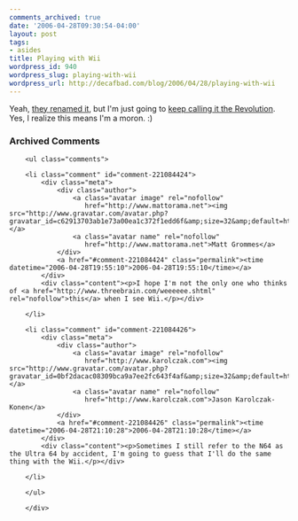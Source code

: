 ```yaml
---
comments_archived: true
date: '2006-04-28T09:30:54-04:00'
layout: post
tags:
- asides
title: Playing with Wii
wordpress_id: 940
wordpress_slug: playing-with-wii
wordpress_url: http://decafbad.com/blog/2006/04/28/playing-with-wii
---
```

 <p>Yeah, <a href="http://www.penny-arcade.com/2006/04/28/#21742">they renamed it</a>, but I'm just going to <a href="http://digg.com/gaming/All_About_Wii_-_1up.com#c1573951">keep calling it the Revolution</a>.  Yes, I realize this means I'm a moron.  :)</p>

<div id="comments" class="comments archived-comments">
            <h3>Archived Comments</h3>
            
        <ul class="comments">
            
        <li class="comment" id="comment-221084424">
            <div class="meta">
                <div class="author">
                    <a class="avatar image" rel="nofollow" 
                       href="http://www.mattorama.net"><img src="http://www.gravatar.com/avatar.php?gravatar_id=c62913703ab1e73a00ea1c372f1edd6f&amp;size=32&amp;default=http://mediacdn.disqus.com/1320279820/images/noavatar32.png"/></a>
                    <a class="avatar name" rel="nofollow" 
                       href="http://www.mattorama.net">Matt Grommes</a>
                </div>
                <a href="#comment-221084424" class="permalink"><time datetime="2006-04-28T19:55:10">2006-04-28T19:55:10</time></a>
            </div>
            <div class="content"><p>I hope I'm not the only one who thinks of <a href="http://www.threebrain.com/weeeeee.shtml" rel="nofollow">this</a> when I see Wii.</p></div>
            
        </li>
    
        <li class="comment" id="comment-221084426">
            <div class="meta">
                <div class="author">
                    <a class="avatar image" rel="nofollow" 
                       href="http://www.karolczak.com"><img src="http://www.gravatar.com/avatar.php?gravatar_id=0bf2dacac08309bca9a7ee2fc643f4af&amp;size=32&amp;default=http://mediacdn.disqus.com/1320279820/images/noavatar32.png"/></a>
                    <a class="avatar name" rel="nofollow" 
                       href="http://www.karolczak.com">Jason Karolczak-Konen</a>
                </div>
                <a href="#comment-221084426" class="permalink"><time datetime="2006-04-28T21:10:28">2006-04-28T21:10:28</time></a>
            </div>
            <div class="content"><p>Sometimes I still refer to the N64 as the Ultra 64 by accident, I'm going to guess that I'll do the same thing with the Wii.</p></div>
            
        </li>
    
        </ul>
    
        </div>
    